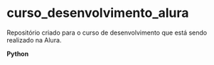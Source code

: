 # curso_desenvolvimento_alura
Repositório criado para o curso de desenvolvimento que está sendo realizado na Alura.

**Python**
